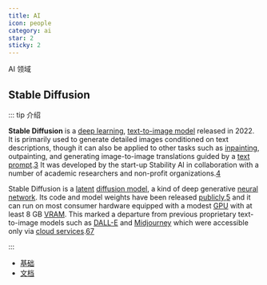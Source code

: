 ```yaml
---
title: AI
icon: people
category: ai
star: 2
sticky: 2
---
```


AI 领域

## Stable Diffusion

::: tip 介绍

**Stable Diffusion** is a [deep learning](https://en.wikipedia.org/wiki/Deep_learning), [text-to-image model](https://en.wikipedia.org/wiki/Text-to-image_model) released in 2022. It is primarily used to generate detailed images conditioned on text descriptions, though it can also be applied to other tasks such as [inpainting](https://en.wikipedia.org/wiki/Inpainting), outpainting, and generating image-to-image translations guided by a [text prompt](https://en.wikipedia.org/wiki/Prompt_engineering).[3](https://en.wikipedia.org/wiki/Stable_Diffusion#cite_note-:0-3) It was developed by the start-up Stability AI in collaboration with a number of academic researchers and non-profit organizations.[4](https://en.wikipedia.org/wiki/Stable_Diffusion#cite_note-stable-diffusion-launch-4)

Stable Diffusion is a [latent](https://en.wikipedia.org/wiki/Latent_variable_model) [diffusion model](https://en.wikipedia.org/wiki/Diffusion_model), a kind of deep generative [neural network](https://en.wikipedia.org/wiki/Neural_network). Its code and model weights have been released [publicly](https://en.wikipedia.org/wiki/Source-available_software),[5](https://en.wikipedia.org/wiki/Stable_Diffusion#cite_note-stable-diffusion-github-5) and it can run on most consumer hardware equipped with a modest [GPU](https://en.wikipedia.org/wiki/Graphics_processing_unit) with at least 8 GB [VRAM](https://en.wikipedia.org/wiki/Video_random_access_memory). This marked a departure from previous proprietary text-to-image models such as [DALL-E](https://en.wikipedia.org/wiki/DALL-E) and [Midjourney](https://en.wikipedia.org/wiki/Midjourney) which were accessible only via [cloud services](https://en.wikipedia.org/wiki/Cloud_service).[6](https://en.wikipedia.org/wiki/Stable_Diffusion#cite_note-pcworld-6)[7](https://en.wikipedia.org/wiki/Stable_Diffusion#cite_note-verge-7)

:::

- [基础](stable-diffusion/base.md)
- [文档](stable-diffusion/doc.md)
